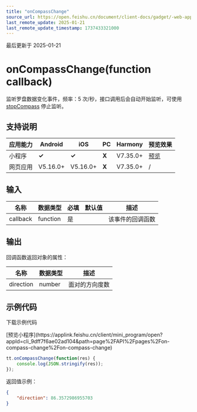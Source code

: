 ```yaml
---
title: "onCompassChange"
source_url: https://open.feishu.cn/document/client-docs/gadget/-web-app-api/device/compass/oncompasschange
last_remote_update: 2025-01-21
last_remote_update_timestamp: 1737433321000
---
```

最后更新于 2025-01-21

# onCompassChange(function callback)

监听罗盘数据变化事件，频率：5 次/秒，接口调用后会自动开始监听，可使用 [stopCompass](https://open.feishu.cn/document/uYjL24iN/uMzNx4yM3EjLzcTM) 停止监听。

## 支持说明

应用能力 | Android | iOS | PC | Harmony | 预览效果
--- | --- | --- | --- | --- | ---
小程序 | **✓** | **✓** | **X** | V7.35.0+ | [预览](https://applink.feishu.cn/client/mini_program/open?appId=cli_9dff7f6ae02ad104&path=page%2FAPI%2Fpages%2Fon-compass-change%2Fon-compass-change)
网页应用 | V5.16.0+ | V5.16.0+ | **X** | V7.35.0+ | /

## 输入

名称 | 数据类型 | 必填 | 默认值 | 描述
--- | --- | --- | --- | ---
callback | function | 是 |  | 该事件的回调函数

## 输出
回调函数返回对象的属性：

名称 | 数据类型 | 描述
--- | --- | ---
direction | number | 面对的方向度数

## 示例代码

<md-download-code href="https://open.feishu.cn/document/uYjL24iN/uYDM04iNwQjL2ADN" mobileDisplay="none">下载示例代码</md-download-code>

<div style="display: flex">
          [预览小程序](https://applink.feishu.cn/client/mini_program/open?appId=cli_9dff7f6ae02ad104&path=page%2FAPI%2Fpages%2Fon-compass-change%2Fon-compass-change)

</div> 

```js
tt.onCompassChange(function(res) {
    console.log(JSON.stringify(res));
});
```

返回值示例：
```json
{
    "direction": 86.3572986955703
}
```
